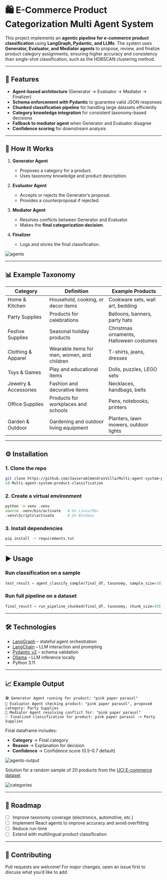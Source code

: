 # 🛍️ E-Commerce Product Categorization Multi Agent System

This project implements an **agentic pipeline for e-commerce product classification** using **LangGraph, Pydantic, and LLMs**.
The system uses **Generator, Evaluator, and Mediator agents** to propose, review, and finalize product category assignments, ensuring higher accuracy and consistency than single-shot classification, such as the HDBSCAN clustering method.

---

## 🚀 Features

* **Agent-based architecture** (Generator → Evaluator → Mediator → Finalizer)
* **Schema enforcement with Pydantic** to guarantee valid JSON responses
* **Chunked classification pipeline** for handling large datasets efficiently
* **Category knowledge integration** for consistent taxonomy-based decisions
* **Fallback to mediator agent** when Generator and Evaluator disagree
* **Confidence scoring** for downstream analysis

---

## 🧠 How It Works

1. **Generator Agent**

   * Proposes a category for a product.
   * Uses taxonomy knowledge and product description.

2. **Evaluator Agent**

   * Accepts or rejects the Generator’s proposal.
   * Provides a counterproposal if rejected.

3. **Mediator Agent**

   * Resolves conflicts between Generator and Evaluator.
   * Makes the **final categorization decision**.

4. **Finalizer**

   * Logs and stores the final classification.

 ![agents](https://raw.githubusercontent.com/JavieraAlmendrasVilla/Multi-agent-system-product-classification/main/agents-logic.png)

---

## 📊 Example Taxonomy

| Category              | Definition                                  | Example Products                        |
| --------------------- | ------------------------------------------- | --------------------------------------- |
| Home & Kitchen        | Household, cooking, or decor items          | Cookware sets, wall art, bedding        |
| Party Supplies        | Products for celebrations                   | Balloons, banners, party hats           |
| Festive Supplies      | Seasonal holiday products                   | Christmas ornaments, Halloween costumes |
| Clothing & Apparel    | Wearable items for men, women, and children | T-shirts, jeans, dresses                |
| Toys & Games          | Play and educational items                  | Dolls, puzzles, LEGO sets               |
| Jewelry & Accessories | Fashion and decorative items                | Necklaces, handbags, belts              |
| Office Supplies       | Products for workplaces and schools         | Pens, notebooks, printers               |
| Garden & Outdoor      | Gardening and outdoor living equipment      | Planters, lawn mowers, outdoor lights   |

---

## ⚙️ Installation

### 1. Clone the repo

```bash
git clone https://github.com/JavieraAlmendrasVilla/Multi-agent-system-product-classification.git
cd Multi-agent-system-product-classification
```

### 2. Create a virtual environment

```bash
python -m venv .venv
source .venv/bin/activate   # On Linux/Mac
.venv\Scripts\activate      # On Windows
```

### 3. Install dependencies

```bash
pip install -r requirements.txt
```

---

## ▶️ Usage

### Run classification on a sample

```python
test_result = agent_classify_sample(final_df, taxonomy, sample_size=30)
```

### Run full pipeline on a dataset

```python
final_result = run_pipeline_chunked(final_df, taxonomy, chunk_size=50)
```

---

## 🛠️ Technologies

* [LangGraph](https://www.langchain.com/langgraph) – stateful agent orchestration
* [LangChain](https://www.langchain.com/) – LLM interaction and prompting
* [Pydantic v2](https://docs.pydantic.dev/) – schema validation
* [Ollama](https://ollama.ai/) – LLM inference locally
* Python 3.11

---

## 📈 Example Output

```
🟢 Generator Agent running for product: "pink paper parasol"
🔎 Evaluator Agent checking product: "pink paper parasol", proposed category: Party Supplies
🤝 Mediator Agent resolving conflict for: "pink paper parasol"
✅ Finalized classification for product: pink paper parasol -> Party Supplies
```

Final dataframe includes:

* **Category** → Final category
* **Reason** → Explanation for decision
* **Confidence** → Confidence score (0.5–0.7 default)

![agents-output](https://raw.githubusercontent.com/JavieraAlmendrasVilla/Multi-agent-system-product-classification/main/Agents%20discussion.png)

Solution for a random sample of 20 products from the [UCI E-commerce dataset](https://archive.ics.uci.edu/dataset/352/online+retail)

![categories](https://raw.githubusercontent.com/JavieraAlmendrasVilla/Multi-agent-system-product-classification/main/wordclouds_by_agents.png)

---

## 🧪 Roadmap

* [ ] Improve taxonomy coverage (electronics, automotive, etc.)
* [ ] Implement React agents to improve accuracy and avoid overfitting 
* [ ] Reduce run-time
* [ ] Extend with multilingual product classification

---

## 🤝 Contributing

Pull requests are welcome! For major changes, open an issue first to discuss what you’d like to add.



